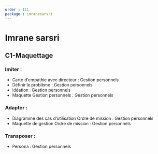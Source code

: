 ```yaml
---
order : 111
package : imranesarsri
---
```


# Imrane sarsri

## C1-Maquettage

### Imiter :
- Carte d'empathie avec directeur : Gestion personnels
- Définir le problème : Gestion personnels
- Idéation : Gestion personnels
- Maquette Gestion personnels : Gestion personnels

### Adapter :
- Diagramme des cas d'utilisation Ordre de mission : Gestion personnels
- Maquette de gestion Ordre de mission : Gestion personnels

### Transposer :
- Persona : Gestion personnels